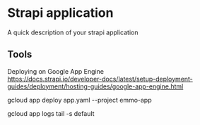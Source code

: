 # Strapi application

A quick description of your strapi application


## Tools


Deploying on Google App Engine  
https://docs.strapi.io/developer-docs/latest/setup-deployment-guides/deployment/hosting-guides/google-app-engine.html

gcloud app deploy app.yaml --project emmo-app

gcloud app logs tail -s default
